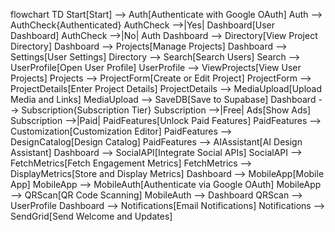 flowchart TD
    Start[Start] --> Auth[Authenticate with Google OAuth]
    Auth --> AuthCheck{Authenticated}
    AuthCheck -->|Yes| Dashboard[User Dashboard]
    AuthCheck -->|No| Auth
    Dashboard --> Directory[View Project Directory]
    Dashboard --> Projects[Manage Projects]
    Dashboard --> Settings[User Settings]
    Directory --> Search[Search Users]
    Search --> UserProfile[Open User Profile]
    UserProfile --> ViewProjects[View User Projects]
    Projects --> ProjectForm[Create or Edit Project]
    ProjectForm --> ProjectDetails[Enter Project Details]
    ProjectDetails --> MediaUpload[Upload Media and Links]
    MediaUpload --> SaveDB[Save to Supabase]
    Dashboard --> Subscription{Subscription Tier}
    Subscription -->|Free| Ads[Show Ads]
    Subscription -->|Paid| PaidFeatures[Unlock Paid Features]
    PaidFeatures --> Customization[Customization Editor]
    PaidFeatures --> DesignCatalog[Design Catalog]
    PaidFeatures --> AIAssistant[AI Design Assistant]
    Dashboard --> SocialAPI[Integrate Social APIs]
    SocialAPI --> FetchMetrics[Fetch Engagement Metrics]
    FetchMetrics --> DisplayMetrics[Store and Display Metrics]
    Dashboard --> MobileApp[Mobile App]
    MobileApp --> MobileAuth[Authenticate via Google OAuth]
    MobileApp --> QRScan[QR Code Scanning]
    MobileAuth --> Dashboard
    QRScan --> UserProfile
    Dashboard --> Notifications[Email Notifications]
    Notifications --> SendGrid[Send Welcome and Updates]